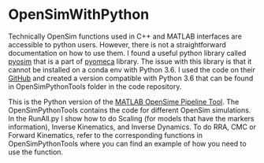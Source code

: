 # OpenSimWithPython
Technically OpenSim functions used in C++ and MATLAB interfaces are accessible to python users. However, there is not a straightforward documentation on how to use them. I found a useful python library called [pyosim](https://github.com/pyomeca/pyosim) that is a part of [pyomeca](https://github.com/pyomeca) library. The issue with this library is that it cannot be installed on a conda env with Python 3.6. I used the code on their [GitHub](https://github.com/pyomeca/pyosim) and created a version compatible with Python 3.6 that can be found in OpenSimPythonTools folder in the code repository.

This is the Python version of the [MATLAB OpenSime Pipeline Tool](https://simtk.org/projects/matlab_tools). The OpenSimPythonTools contains the code for different OpenSim simulations. In the RunAll.py I show how to do Scaling (for models that have the markers information), Inverse Kinematics, and Inverse Dynamics. To do RRA, CMC or Forward Kinematics, refer to the corresponding functions in OpenSimPythonTools where you can find an example of how you need to use the function.

